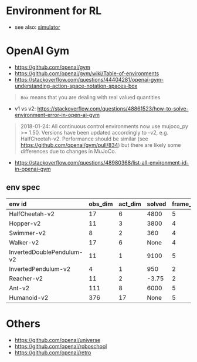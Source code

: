 # Environment for RL
* see also: [simulator](https://github.com/tttor/rl-foundation/blob/master/software/simulator.md)

# OpenAI Gym
* https://github.com/openai/gym
* https://github.com/openai/gym/wiki/Table-of-environments
* https://stackoverflow.com/questions/44404281/openai-gym-understanding-action-space-notation-spaces-box
> `Box` means that you are dealing with real valued quantities
* v1 vs v2: https://stackoverflow.com/questions/48861523/how-to-solve-environment-error-in-open-ai-gym
> 2018-01-24: All continuous control environments now use mujoco_py >= 1.50. Versions have been updated accordingly to -v2, e.g. HalfCheetah-v2. Performance should be similar (see https://github.com/openai/gym/pull/834) but there are likely some differences due to changes in MuJoCo.
* https://stackoverflow.com/questions/48980368/list-all-environment-id-in-openai-gym

## env spec
| env id | obs_dim | act_dim | solved | frame_skip | timestep_lim |
| :---   | :---       | :---       | :---             | :---       | :---           |
| HalfCheetah-v2 | 17 | 6 | 4800 | 5 | 1000 |
| Hopper-v2 | 11 | 3 | 3800 | 4 | 1000 |
| Swimmer-v2 | 8 | 2 | 360 | 4 |  1000 |
| Walker-v2 | 17 | 6 | None| 4 | 1000 |
| InvertedDoublePendulum-v2 | 11 | 1 | 9100 | 5 | 1000 |
| InvertedPendulum-v2 | 4 | 1 | 950 | 2 | 1000 |
| Reacher-v2 | 11 | 2 | -3.75 | 2 | 50 |
| Ant-v2 | 111 | 8 | 6000 | 5 | 1000 |
| Humanoid-v2 | 376 | 17 | None | 5 | 1000 |

# Others
* https://github.com/openai/universe
* https://github.com/openai/roboschool
* https://github.com/openai/retro
